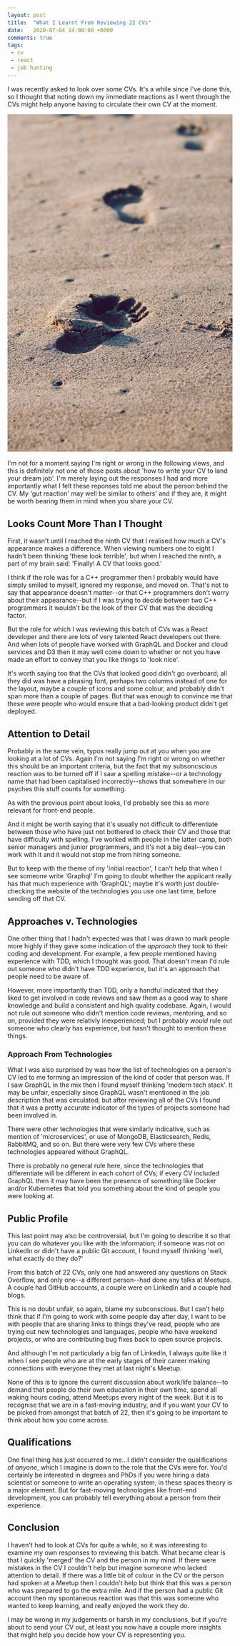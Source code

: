 ```yaml
---
layout: post
title:  "What I Learnt From Reviewing 22 CVs"
date:   2020-07-04 14:08:00 +0000
comments: true
tags: 
 - cv
 - react
 - job hunting
---
```


I was recently asked to look over some CVs. It's a while since I've done this, so I thought that noting down my immediate reactions as I went through the CVs might help anyone having to circulate their own CV at the moment.

<!--snip-->

![Photo by Christopher Sardegna on Unsplash](/images/uploads/christopher-sardegna-iRyGmA_no2Q-unsplash.jpg)

I'm not for a moment saying I'm right or wrong in the following views, and this is definitely not one of those posts about 'how to write your CV to land your dream job'. I'm merely laying out the responses I had and more importantly what I felt these reponses told me about the person behind the CV. My 'gut reaction' may well be similar to others' and if they are, it might be worth bearing them in mind when you share your CV.

## Looks Count More Than I Thought

First, it wasn't until I reached the ninth CV that I realised how much a CV's appearance makes a difference. When viewing numbers one to eight I hadn't been thinking 'these look terrible', but when I reached the ninth, a part of my brain said: 'Finally! A CV that looks good.'

I think if the role was for a C++ programmer then I probably would have simply smiled to myself, ignored my response, and moved on. That's not to say that appearance doesn't matter--or that C++ programmers don't worry about their appearance--but if I was trying to decide between two C++ programmers it wouldn't be the look of their CV that was the deciding factor.

But the role for which I was reviewing this batch of CVs was a React developer and there are lots of very talented React developers out there. And when lots of people have worked with GraphQL and Docker and cloud services and D3 then it may well come down to whether or not you have made an effort to convey that you like things to 'look nice'.

It's worth saying too that the CVs that looked good didn't go overboard; all they did was have a pleasing font, perhaps two columns instead of one for the layout, maybe a couple of icons and some colour, and probably didn't span more than a couple of pages. But that was enough to convince me that these were people who would ensure that a bad-looking product didn't get deployed.

## Attention to Detail

Probably in the same vein, typos really jump out at you when you are looking at a lot of CVs. Again I'm not saying I'm right or wrong on whether this should be an important criteria, but the fact that my subsoncscious reaction was to be turned off if I saw a spelling mistake--or a technology name that had been capitalised incorrectly--shows that somewhere in our psyches this stuff counts for something.

As with the previous point about looks, I'd probably see this as more relevant for front-end people.

And it might be worth saying that it's usually not difficult to differentiate between those who have just not bothered to check their CV and those that have difficulty with spelling. I've worked with people in the latter camp, both senior managers and junior programmers, and it's not a big deal--you can work with it and it would not stop me from hiring someone.

But to keep with the theme of my 'initial reaction', I can't help that when I see someone write 'Graphql' I'm going to doubt whether the applicant really has that much experience with 'GraphQL'; maybe it's worth just double-checking the website of the technologies you use one last time, before sending off that CV.

## Approaches v. Technologies

One other thing that I hadn't expected was that I was drawn to mark people more highly if they gave some indication of the _approach_ they took to their coding and development. For example, a few people mentioned having experience with TDD, which I thought was good. That doesn't mean I'd rule out someone who didn't have TDD experience, but it's an approach that people need to be aware of.

However, more importantly than TDD, only a handful indicated that they liked to get involved in code reviews and saw them as a good way to share knowledge and build a consistent and high quality codebase. Again, I would not rule out someone who didn't mention code reviews, mentoring, and so on, provided they were relativly inexperienced; but I probably _would_ rule out someone who clearly has experience, but hasn't thought to mention these things.

### Approach From Technologies

What I was also surprised by was how the list of technologies on a person's CV led to me forming an impression of the kind of coder that person was. If I saw GraphQL in the mix then I found myself thinking 'modern tech stack'. It may be unfair, especially since GraphQL wasn't mentioned in the job description that was circulated; but after reviewing all of the CVs I found that it was a pretty accurate indicator of the types of projects someone had been involved in.

There were other technologies that were similarly indicative, such as mention of 'microservices', or use of MongoDB, Elasticsearch, Redis, RabbitMQ, and so on. But there were very few CVs where these technologies appeared without GraphQL.

There is probably no general rule here, since the technologies that differentiate will be different in each cohort of CVs; if every CV included GraphQL then it may have been the presence of something like Docker and/or Kubernetes that told you something about the kind of people you were looking at.

## Public Profile

This last point may also be controversial, but I'm going to describe it so that you can do whatever you like with the information; if someone was not on LinkedIn or didn't have a public Git account, I found myself thinking 'well, what exactly do they do?'

From this batch of 22 CVs, only one had answered any questions on Stack Overflow, and only one--a different person--had done any talks at Meetups. A couple had GitHub accounts, a couple were on LinkedIn and a couple had blogs.

This is no doubt unfair, so again, blame my subconscious. But I can't help think that if I'm going to work with some people day after day, I want to be with people that are sharing links to things they've read, people who are trying out new technologies and languages, people who have weekend projects, or who are contributing bug fixes back to open source projects.

And although I'm not particularly a big fan of LinkedIn, I always quite like it when I see people who are at the early stages of their career making connections with everyone they met at last night's Meetup.

None of this is to ignore the current discussion about work/life balance--to demand that people do their own education in their own time, spend all waking hours coding, attend Meetups every night of the week. But it is to recognise that we are in a fast-moving industry, and if you want your CV to be picked from amongst that batch of 22, then it's going to be important to think about how you come across.

## Qualifications

One final thing has just occurred to me...I didn't consider the qualifications of _anyone_, which I imagine is down to the role that the CVs were for. You'd certainly be interested in degrees and PhDs if you were hiring a data scientist or someone to write an operating system; in these spaces theory is a major element. But for fast-moving technologies like front-end development, you can probably tell everything about a person from their experience.

## Conclusion

I haven't had to look at CVs for quite a while, so it was interesting to examine my own responses to reviewing this batch. What became clear is that I quickly 'merged' the CV and the person in my mind. If there were mistakes in the CV I couldn't help but imagine someone who lacked attention to detail. If there was a little bit of colour in the CV or the person had spoken at a Meetup then I couldn't help but think that this was a person who was prepared to go the extra mile. And if the person had a public Git account then my spontaneous reaction was that this was someone who wanted to keep learning, and really enjoyed the work they do.

I may be wrong in my judgements or harsh in my conclusions, but if you're about to send your CV out, at least you now have a couple more insights that might help you decide how your CV is representing you.